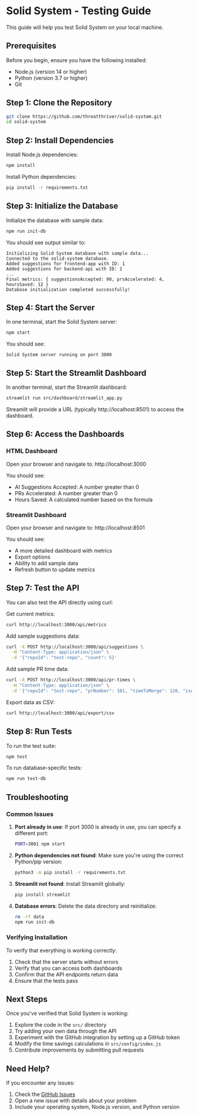 # Solid System - Testing Guide

This guide will help you test Solid System on your local machine.

## Prerequisites

Before you begin, ensure you have the following installed:
- Node.js (version 14 or higher)
- Python (version 3.7 or higher)
- Git

## Step 1: Clone the Repository

```bash
git clone https://github.com/threatthriver/solid-system.git
cd solid-system
```

## Step 2: Install Dependencies

Install Node.js dependencies:
```bash
npm install
```

Install Python dependencies:
```bash
pip install -r requirements.txt
```

## Step 3: Initialize the Database

Initialize the database with sample data:
```bash
npm run init-db
```

You should see output similar to:
```
Initializing Solid System database with sample data...
Connected to the solid-system database.
Added suggestions for frontend-app with ID: 1
Added suggestions for backend-api with ID: 2
...
Final metrics: { suggestionsAccepted: 90, prsAccelerated: 4, hoursSaved: 12 }
Database initialization completed successfully!
```

## Step 4: Start the Server

In one terminal, start the Solid System server:
```bash
npm start
```

You should see:
```
Solid System server running on port 3000
```

## Step 5: Start the Streamlit Dashboard

In another terminal, start the Streamlit dashboard:
```bash
streamlit run src/dashboard/streamlit_app.py
```

Streamlit will provide a URL (typically http://localhost:8501) to access the dashboard.

## Step 6: Access the Dashboards

### HTML Dashboard
Open your browser and navigate to:
http://localhost:3000

You should see:
- AI Suggestions Accepted: A number greater than 0
- PRs Accelerated: A number greater than 0
- Hours Saved: A calculated number based on the formula

### Streamlit Dashboard
Open your browser and navigate to:
http://localhost:8501

You should see:
- A more detailed dashboard with metrics
- Export options
- Ability to add sample data
- Refresh button to update metrics

## Step 7: Test the API

You can also test the API directly using curl:

Get current metrics:
```bash
curl http://localhost:3000/api/metrics
```

Add sample suggestions data:
```bash
curl -X POST http://localhost:3000/api/suggestions \
  -H "Content-Type: application/json" \
  -d '{"repoId": "test-repo", "count": 5}'
```

Add sample PR time data:
```bash
curl -X POST http://localhost:3000/api/pr-times \
  -H "Content-Type: application/json" \
  -d '{"repoId": "test-repo", "prNumber": 101, "timeToMerge": 120, "isAccelerated": true}'
```

Export data as CSV:
```bash
curl http://localhost:3000/api/export/csv
```

## Step 8: Run Tests

To run the test suite:
```bash
npm test
```

To run database-specific tests:
```bash
npm run test-db
```

## Troubleshooting

### Common Issues

1. **Port already in use**: If port 3000 is already in use, you can specify a different port:
   ```bash
   PORT=3001 npm start
   ```

2. **Python dependencies not found**: Make sure you're using the correct Python/pip version:
   ```bash
   python3 -m pip install -r requirements.txt
   ```

3. **Streamlit not found**: Install Streamlit globally:
   ```bash
   pip install streamlit
   ```

4. **Database errors**: Delete the data directory and reinitialize:
   ```bash
   rm -rf data
   npm run init-db
   ```

### Verifying Installation

To verify that everything is working correctly:

1. Check that the server starts without errors
2. Verify that you can access both dashboards
3. Confirm that the API endpoints return data
4. Ensure that the tests pass

## Next Steps

Once you've verified that Solid System is working:

1. Explore the code in the `src/` directory
2. Try adding your own data through the API
3. Experiment with the GitHub integration by setting up a GitHub token
4. Modify the time savings calculations in `src/config/index.js`
5. Contribute improvements by submitting pull requests

## Need Help?

If you encounter any issues:

1. Check the [GitHub Issues](https://github.com/threatthriver/solid-system/issues)
2. Open a new issue with details about your problem
3. Include your operating system, Node.js version, and Python version